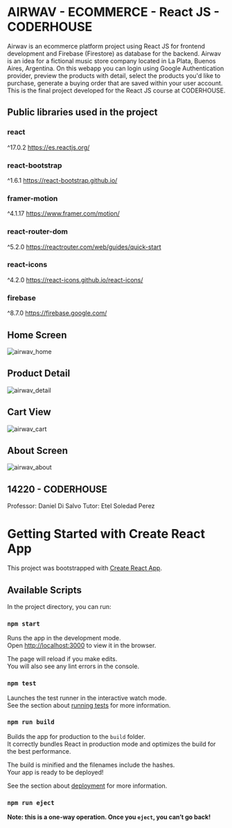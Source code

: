 # AIRWAV - ECOMMERCE - React JS - CODERHOUSE

Airwav is an ecommerce platform project using React JS for frontend development and Firebase (Firestore) as database for the backend. Airwav is an idea for a fictional music store company located in La Plata, Buenos Aires, Argentina. On this webapp you can login using Google Authentication provider, preview the products with detail, select the products you'd like to purchase, generate a buying order that are saved within your user account. This is the final project developed for the React JS course at CODERHOUSE.

## Public libraries used in the project

### react
^17.0.2
https://es.reactjs.org/
### react-bootstrap
^1.6.1
https://react-bootstrap.github.io/
### framer-motion
^4.1.17
https://www.framer.com/motion/
### react-router-dom
^5.2.0
https://reactrouter.com/web/guides/quick-start
### react-icons
^4.2.0
https://react-icons.github.io/react-icons/
### firebase
^8.7.0
https://firebase.google.com/

## Home Screen
![airwav_home](https://user-images.githubusercontent.com/78324600/127786291-95168f8d-b370-4aa0-8134-9ac12e92f0e7.jpg)

## Product Detail
![airwav_detail](https://user-images.githubusercontent.com/78324600/127786316-8636c2af-3e8e-4690-b471-115bdf0ff478.jpg)

## Cart View
![airwav_cart](https://user-images.githubusercontent.com/78324600/127786334-3f01a271-3468-4e1b-8c8b-4ee3e6583be3.jpg)

## About Screen
![airwav_about](https://user-images.githubusercontent.com/78324600/127786348-665dfa17-3428-4098-87bf-997091bddb57.jpg)

## 14220 - CODERHOUSE
Professor: Daniel Di Salvo
Tutor: Etel Soledad Perez

# Getting Started with Create React App

This project was bootstrapped with [Create React App](https://github.com/facebook/create-react-app).

## Available Scripts

In the project directory, you can run:

### `npm start`

Runs the app in the development mode.\
Open [http://localhost:3000](http://localhost:3000) to view it in the browser.

The page will reload if you make edits.\
You will also see any lint errors in the console.

### `npm test`

Launches the test runner in the interactive watch mode.\
See the section about [running tests](https://facebook.github.io/create-react-app/docs/running-tests) for more information.

### `npm run build`

Builds the app for production to the `build` folder.\
It correctly bundles React in production mode and optimizes the build for the best performance.

The build is minified and the filenames include the hashes.\
Your app is ready to be deployed!

See the section about [deployment](https://facebook.github.io/create-react-app/docs/deployment) for more information.

### `npm run eject`

**Note: this is a one-way operation. Once you `eject`, you can’t go back!**






